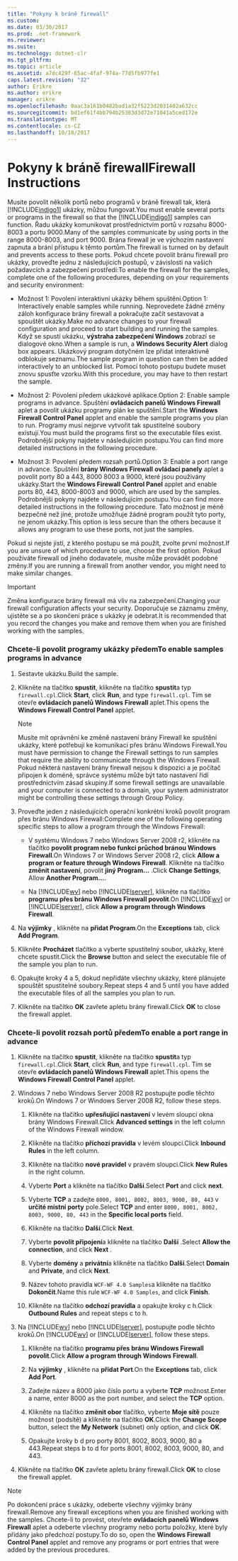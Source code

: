 ```yaml
---
title: "Pokyny k bráně firewall"
ms.custom: 
ms.date: 03/30/2017
ms.prod: .net-framework
ms.reviewer: 
ms.suite: 
ms.technology: dotnet-clr
ms.tgt_pltfrm: 
ms.topic: article
ms.assetid: a7dc429f-65ac-4faf-974a-77d5fb977fe1
caps.latest.revision: "32"
author: Erikre
ms.author: erikre
manager: erikre
ms.openlocfilehash: 0aac3a161b0482bad1a32f5223d2031402a632cc
ms.sourcegitcommit: bd1ef61f4bb794b25383d3d72e71041a5ced172e
ms.translationtype: MT
ms.contentlocale: cs-CZ
ms.lasthandoff: 10/18/2017
---
```

# <a name="firewall-instructions"></a><span data-ttu-id="40003-102">Pokyny k bráně firewall</span><span class="sxs-lookup"><span data-stu-id="40003-102">Firewall Instructions</span></span>
<span data-ttu-id="40003-103">Musíte povolit několik portů nebo programů v bráně firewall tak, která [!INCLUDE[indigo1](../../../../includes/indigo1-md.md)] ukázky, můžou fungovat.</span><span class="sxs-lookup"><span data-stu-id="40003-103">You must enable several ports or programs in the firewall so that the [!INCLUDE[indigo1](../../../../includes/indigo1-md.md)] samples can function.</span></span> <span data-ttu-id="40003-104">Řadu ukázky komunikovat prostřednictvím portů v rozsahu 8000-8003 a portu 9000.</span><span class="sxs-lookup"><span data-stu-id="40003-104">Many of the samples communicate by using ports in the range 8000-8003, and port 9000.</span></span> <span data-ttu-id="40003-105">Brána firewall je ve výchozím nastavení zapnuta a brání přístupu k těmto portům.</span><span class="sxs-lookup"><span data-stu-id="40003-105">The firewall is turned on by default and prevents access to these ports.</span></span> <span data-ttu-id="40003-106">Pokud chcete povolit bránu firewall pro ukázky, proveďte jednu z následujících postupů, v závislosti na vašich požadavcích a zabezpečení prostředí:</span><span class="sxs-lookup"><span data-stu-id="40003-106">To enable the firewall for the samples, complete one of the following procedures, depending on your requirements and security environment:</span></span>  
  
-   <span data-ttu-id="40003-107">Možnost 1: Povolení interaktivní ukázky během spuštění.</span><span class="sxs-lookup"><span data-stu-id="40003-107">Option 1: Interactively enable samples while running.</span></span> <span data-ttu-id="40003-108">Neprovedete žádné změny záloh konfigurace brány firewall a pokračujte začít sestavovat a spouštět ukázky.</span><span class="sxs-lookup"><span data-stu-id="40003-108">Make no advance changes to your firewall configuration and proceed to start building and running the samples.</span></span> <span data-ttu-id="40003-109">Když se spustí ukázku, **výstraha zabezpečení Windows** zobrazí se dialogové okno.</span><span class="sxs-lookup"><span data-stu-id="40003-109">When a sample is run, a **Windows Security Alert** dialog box appears.</span></span> <span data-ttu-id="40003-110">Ukázkový program dotyčném lze přidat interaktivně odblokuje seznamu.</span><span class="sxs-lookup"><span data-stu-id="40003-110">The sample program in question can then be added interactively to an unblocked list.</span></span> <span data-ttu-id="40003-111">Pomocí tohoto postupu budete muset znovu spusťte vzorku.</span><span class="sxs-lookup"><span data-stu-id="40003-111">With this procedure, you may have to then restart the sample.</span></span>  
  
-   <span data-ttu-id="40003-112">Možnost 2: Povolení předem ukázkové aplikace.</span><span class="sxs-lookup"><span data-stu-id="40003-112">Option 2: Enable sample programs in advance.</span></span> <span data-ttu-id="40003-113">Spuštění **ovládacích panelů Windows Firewall** aplet a povolit ukázku programy plán ke spuštění.</span><span class="sxs-lookup"><span data-stu-id="40003-113">Start the **Windows Firewall Control Panel** applet and enable the sample programs you plan to run.</span></span> <span data-ttu-id="40003-114">Programy musí nejprve vytvořit tak spustitelné soubory existují.</span><span class="sxs-lookup"><span data-stu-id="40003-114">You must build the programs first so the executable files exist.</span></span> <span data-ttu-id="40003-115">Podrobnější pokyny najdete v následujícím postupu.</span><span class="sxs-lookup"><span data-stu-id="40003-115">You can find more detailed instructions in the following procedure.</span></span>  
  
-   <span data-ttu-id="40003-116">Možnost 3: Povolení předem rozsah portů.</span><span class="sxs-lookup"><span data-stu-id="40003-116">Option 3: Enable a port range in advance.</span></span> <span data-ttu-id="40003-117">Spuštění **brány Windows Firewall** **ovládací panely** aplet a povolit porty 80 a 443, 8000 8003 a 9000, které jsou používány ukázky.</span><span class="sxs-lookup"><span data-stu-id="40003-117">Start the **Windows Firewall** **Control Panel** applet and enable ports 80, 443, 8000-8003 and 9000, which are used by the samples.</span></span> <span data-ttu-id="40003-118">Podrobnější pokyny najdete v následujícím postupu.</span><span class="sxs-lookup"><span data-stu-id="40003-118">You can find more detailed instructions in the following procedure.</span></span> <span data-ttu-id="40003-119">Tato možnost je méně bezpečné než jiné, protože umožňuje žádné program použít tyto porty, ne jenom ukázky.</span><span class="sxs-lookup"><span data-stu-id="40003-119">This option is less secure than the others because it allows any program to use these ports, not just the samples.</span></span>  
  
 <span data-ttu-id="40003-120">Pokud si nejste jistí, z kterého postupu se má použít, zvolte první možnost.</span><span class="sxs-lookup"><span data-stu-id="40003-120">If you are unsure of which procedure to use, choose the first option.</span></span> <span data-ttu-id="40003-121">Pokud používáte firewall od jiného dodavatele, musíte může provádět podobné změny.</span><span class="sxs-lookup"><span data-stu-id="40003-121">If you are running a firewall from another vendor, you might need to make similar changes.</span></span>  
  
> [!IMPORTANT]
>  <span data-ttu-id="40003-122">Změna konfigurace brány firewall má vliv na zabezpečení.</span><span class="sxs-lookup"><span data-stu-id="40003-122">Changing your firewall configuration affects your security.</span></span> <span data-ttu-id="40003-123">Doporučuje se záznamu změny, ujistěte se a po skončení práce s ukázky je odebrat.</span><span class="sxs-lookup"><span data-stu-id="40003-123">It is recommended that you record the changes you make and remove them when you are finished working with the samples.</span></span>  
  
### <a name="to-enable-samples-programs-in-advance"></a><span data-ttu-id="40003-124">Chcete-li povolit programy ukázky předem</span><span class="sxs-lookup"><span data-stu-id="40003-124">To enable samples programs in advance</span></span>  
  
1.  <span data-ttu-id="40003-125">Sestavte ukázku.</span><span class="sxs-lookup"><span data-stu-id="40003-125">Build the sample.</span></span>  
  
2.  <span data-ttu-id="40003-126">Klikněte na tlačítko **spustit**, klikněte na tlačítko **spustit**a typ `firewall.cpl`.</span><span class="sxs-lookup"><span data-stu-id="40003-126">Click **Start**, click **Run**, and type `firewall.cpl`.</span></span> <span data-ttu-id="40003-127">Tím se otevře **ovládacích panelů Windows Firewall** aplet.</span><span class="sxs-lookup"><span data-stu-id="40003-127">This opens the **Windows Firewall Control Panel** applet.</span></span>  
  
    > [!NOTE]
    >  <span data-ttu-id="40003-128">Musíte mít oprávnění ke změně nastavení brány Firewall ke spuštění ukázky, které potřebují ke komunikaci přes bránu Windows Firewall.</span><span class="sxs-lookup"><span data-stu-id="40003-128">You must have permission to change the Firewall settings to run samples that require the ability to communicate through the Windows Firewall.</span></span> <span data-ttu-id="40003-129">Pokud některá nastavení brány firewall nejsou k dispozici a je počítač připojen k doméně, správce systému může být tato nastavení řídí prostřednictvím zásad skupiny.</span><span class="sxs-lookup"><span data-stu-id="40003-129">If some firewall settings are unavailable and your computer is connected to a domain, your system administrator might be controlling these settings through Group Policy.</span></span>  
  
3.  <span data-ttu-id="40003-130">Proveďte jeden z následujících operační konkrétní kroků povolit program přes bránu Windows Firewall:</span><span class="sxs-lookup"><span data-stu-id="40003-130">Complete one of the following operating specific steps to allow a program through the Windows Firewall:</span></span>  
  
    -   <span data-ttu-id="40003-131">V systému Windows 7 nebo Windows Server 2008 r2, klikněte na tlačítko **povolit program nebo funkci průchod bránou Windows Firewall**.</span><span class="sxs-lookup"><span data-stu-id="40003-131">On Windows 7 or Windows Server 2008 r2, click **Allow a program or feature through Windows Firewall**.</span></span> <span data-ttu-id="40003-132">Klikněte na tlačítko **změnit nastavení**, povolit **jiný Program...** .</span><span class="sxs-lookup"><span data-stu-id="40003-132">Click **Change Settings**, Allow **Another Program…**.</span></span>  
  
    -   <span data-ttu-id="40003-133">Na [!INCLUDE[wv](../../../../includes/wv-md.md)] nebo [!INCLUDE[lserver](../../../../includes/lserver-md.md)], klikněte na tlačítko **programu přes bránu Windows Firewall povolit**.</span><span class="sxs-lookup"><span data-stu-id="40003-133">On [!INCLUDE[wv](../../../../includes/wv-md.md)] or [!INCLUDE[lserver](../../../../includes/lserver-md.md)], click **Allow a program through Windows Firewall**.</span></span>  
  
4.  <span data-ttu-id="40003-134">Na **výjimky** , klikněte na **přidat Program**.</span><span class="sxs-lookup"><span data-stu-id="40003-134">On the **Exceptions** tab, click **Add Program**.</span></span>  
  
5.  <span data-ttu-id="40003-135">Klikněte **Procházet** tlačítko a vyberte spustitelný soubor, ukázky, které chcete spustit.</span><span class="sxs-lookup"><span data-stu-id="40003-135">Click the **Browse** button and select the executable file of the sample you plan to run.</span></span>  
  
6.  <span data-ttu-id="40003-136">Opakujte kroky 4 a 5, dokud nepřidáte všechny ukázky, které plánujete spouštět spustitelné soubory.</span><span class="sxs-lookup"><span data-stu-id="40003-136">Repeat steps 4 and 5 until you have added the executable files of all the samples you plan to run.</span></span>  
  
7.  <span data-ttu-id="40003-137">Klikněte na tlačítko **OK** zavřete apletu brány firewall.</span><span class="sxs-lookup"><span data-stu-id="40003-137">Click **OK** to close the firewall applet.</span></span>  
  
### <a name="to-enable-a-port-range-in-advance"></a><span data-ttu-id="40003-138">Chcete-li povolit rozsah portů předem</span><span class="sxs-lookup"><span data-stu-id="40003-138">To enable a port range in advance</span></span>  
  
1.  <span data-ttu-id="40003-139">Klikněte na tlačítko **spustit**, klikněte na tlačítko **spustit**a typ `firewall.cpl`.</span><span class="sxs-lookup"><span data-stu-id="40003-139">Click **Start**, click **Run**, and type `firewall.cpl`.</span></span> <span data-ttu-id="40003-140">Tím se otevře **ovládacích panelů Windows Firewall** aplet.</span><span class="sxs-lookup"><span data-stu-id="40003-140">This opens the **Windows Firewall Control Panel** applet.</span></span>  
  
2.  <span data-ttu-id="40003-141">Windows 7 nebo Windows Server 2008 R2 postupujte podle těchto kroků.</span><span class="sxs-lookup"><span data-stu-id="40003-141">On Windows 7 or Windows Server 2008 R2, follow these steps.</span></span>  
  
    1.  <span data-ttu-id="40003-142">Klikněte na tlačítko **upřesňující nastavení** v levém sloupci okna brány Windows Firewall.</span><span class="sxs-lookup"><span data-stu-id="40003-142">Click **Advanced settings** in the left column of the Windows Firewall window.</span></span>  
  
    2.  <span data-ttu-id="40003-143">Klikněte na tlačítko **příchozí pravidla** v levém sloupci.</span><span class="sxs-lookup"><span data-stu-id="40003-143">Click **Inbound Rules** in the left column.</span></span>  
  
    3.  <span data-ttu-id="40003-144">Klikněte na tlačítko **nové pravidel** v pravém sloupci.</span><span class="sxs-lookup"><span data-stu-id="40003-144">Click **New Rules** in the right column.</span></span>  
  
    4.  <span data-ttu-id="40003-145">Vyberte **Port** a klikněte na tlačítko **Další**.</span><span class="sxs-lookup"><span data-stu-id="40003-145">Select **Port** and click **next**.</span></span>  
  
    5.  <span data-ttu-id="40003-146">Vyberte **TCP** a zadejte `8000, 8001, 8002, 8003, 9000, 80, 443` v **určité místní porty** pole.</span><span class="sxs-lookup"><span data-stu-id="40003-146">Select **TCP** and enter `8000, 8001, 8002, 8003, 9000, 80, 443` in the **Specific local ports** field.</span></span>  
  
    6.  <span data-ttu-id="40003-147">Klikněte na tlačítko **Další**.</span><span class="sxs-lookup"><span data-stu-id="40003-147">Click **Next**.</span></span>  
  
    7.  <span data-ttu-id="40003-148">Vyberte **povolit připojení**a klikněte na tlačítko **Další** .</span><span class="sxs-lookup"><span data-stu-id="40003-148">Select **Allow the connection**, and click **Next** .</span></span>  
  
    8.  <span data-ttu-id="40003-149">Vyberte **domény** a **privátní**a klikněte na tlačítko **Další**.</span><span class="sxs-lookup"><span data-stu-id="40003-149">Select **Domain** and **Private**, and click **Next**.</span></span>  
  
    9. <span data-ttu-id="40003-150">Název tohoto pravidla `WCF-WF 4.0 Samples`a klikněte na tlačítko **Dokončit**.</span><span class="sxs-lookup"><span data-stu-id="40003-150">Name this rule `WCF-WF 4.0 Samples`, and click **Finish**.</span></span>  
  
    10. <span data-ttu-id="40003-151">Klikněte na tlačítko **odchozí pravidla** a opakujte kroky c h.</span><span class="sxs-lookup"><span data-stu-id="40003-151">Click **Outbound Rules** and repeat steps c to h.</span></span>  
  
3.  <span data-ttu-id="40003-152">Na [!INCLUDE[wv](../../../../includes/wv-md.md)] nebo [!INCLUDE[lserver](../../../../includes/lserver-md.md)], postupujte podle těchto kroků.</span><span class="sxs-lookup"><span data-stu-id="40003-152">On [!INCLUDE[wv](../../../../includes/wv-md.md)] or [!INCLUDE[lserver](../../../../includes/lserver-md.md)], follow these steps.</span></span>  
  
    1.  <span data-ttu-id="40003-153">Klikněte na tlačítko **programu přes bránu Windows Firewall povolit**.</span><span class="sxs-lookup"><span data-stu-id="40003-153">Click **Allow a program through Windows Firewall**.</span></span>  
  
    2.  <span data-ttu-id="40003-154">Na **výjimky** , klikněte na **přidat Port**.</span><span class="sxs-lookup"><span data-stu-id="40003-154">On the **Exceptions** tab, click **Add Port**.</span></span>  
  
    3.  <span data-ttu-id="40003-155">Zadejte název a 8000 jako číslo portu a vyberte **TCP** možnost.</span><span class="sxs-lookup"><span data-stu-id="40003-155">Enter a name, enter 8000 as the port number, and select the **TCP** option.</span></span>  
  
    4.  <span data-ttu-id="40003-156">Klikněte na tlačítko **změnit obor** tlačítko, vyberte **Moje sítě** pouze možnost (podsítě) a klikněte na tlačítko **OK**.</span><span class="sxs-lookup"><span data-stu-id="40003-156">Click the **Change Scope** button, select the **My Network** (subnet) only option, and click **OK**.</span></span>  
  
    5.  <span data-ttu-id="40003-157">Opakujte kroky b d pro porty 8001, 8002, 8003, 9000, 80 a 443.</span><span class="sxs-lookup"><span data-stu-id="40003-157">Repeat steps b to d for ports 8001, 8002, 8003, 9000, 80, and 443.</span></span>  
  
4.  <span data-ttu-id="40003-158">Klikněte na tlačítko **OK** zavřete apletu brány firewall.</span><span class="sxs-lookup"><span data-stu-id="40003-158">Click **OK** to close the firewall applet.</span></span>  
  
> [!NOTE]
>  <span data-ttu-id="40003-159">Po dokončení práce s ukázky, odeberte všechny výjimky brány firewall.</span><span class="sxs-lookup"><span data-stu-id="40003-159">Remove any firewall exceptions when you are finished working with the samples.</span></span> <span data-ttu-id="40003-160">Chcete-li to provést, otevřete **ovládacích panelů Windows Firewall** aplet a odeberte všechny programy nebo portu položky, které byly přidány jako předchozí postupy.</span><span class="sxs-lookup"><span data-stu-id="40003-160">To do so, open the **Windows Firewall Control Panel** applet and remove any programs or port entries that were added by the previous procedures.</span></span>
